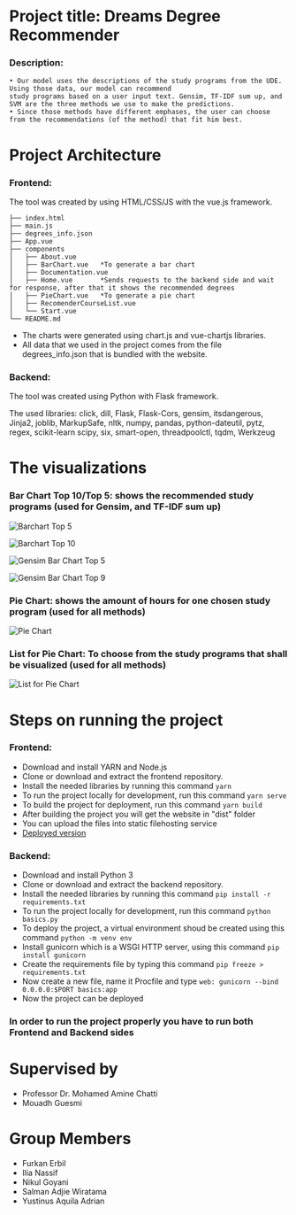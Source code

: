 # Project title: Dreams Degree Recommender

### **Description:**

	• Our model uses the descriptions of the study programs from the UDE. Using those data, our model can recommend 
	study programs based on a user input text. Gensim, TF-IDF sum up, and SVM are the three methods we use to make the predictions. 
	• Since those methods have different emphases, the user can choose from the recommendations (of the method) that fit him best.
	
# Project Architecture

### Frontend:

The tool was created by using HTML/CSS/JS with the vue.js framework.

	├── index.html
	├── main.js
	├── degrees_info.json
	├── App.vue
	├── components
	│   ├── About.vue
	│   ├── BarChart.vue   *To generate a bar chart
	│   ├── Documentation.vue
	│   ├── Home.vue       *Sends requests to the backend side and wait for response, after that it shows the recommended degrees
	│   ├── PieChart.vue   *To generate a pie chart
	│   ├── RecomenderCourseList.vue
	│   └── Start.vue
	└── README.md

* The charts were generated using chart.js and vue-chartjs libraries.
* All data that we used in the project comes from the file degrees_info.json that is bundled with the website.

### Backend:

The tool was created using Python with Flask framework.

The used libraries: click, dill, Flask, Flask-Cors, gensim, itsdangerous, Jinja2, joblib, MarkupSafe, nltk, numpy, pandas, python-dateutil, pytz, regex, scikit-learn
scipy, six, smart-open, threadpoolctl, tqdm, Werkzeug

# The visualizations

### Bar Chart Top 10/Top 5: shows the recommended study programs (used for Gensim, and TF-IDF sum up)

![Barchart Top 5](https://user-images.githubusercontent.com/50524579/109694156-c5d97c00-7b8a-11eb-8d64-ad3ee22e8b3f.png)

![Barchart Top 10](https://user-images.githubusercontent.com/50524579/109694192-d25dd480-7b8a-11eb-9aa9-3397f2896979.png)

![Gensim Bar Chart Top 5](https://user-images.githubusercontent.com/50524579/109694215-db4ea600-7b8a-11eb-9cfd-9f46d3c62b3e.png)

![Gensim Bar Chart Top 9](https://user-images.githubusercontent.com/50524579/109694227-dee22d00-7b8a-11eb-9313-a967a570ca31.png)

### Pie Chart: shows the amount of hours for one chosen study program (used for all methods)

![Pie Chart ](https://user-images.githubusercontent.com/50524579/109694268-e7d2fe80-7b8a-11eb-864a-2d85d46d9b4c.png)

### List for Pie Chart: To choose from the study programs that shall be visualized (used for all methods)

![List for Pie Chart](https://user-images.githubusercontent.com/50524579/109694298-f02b3980-7b8a-11eb-9a46-b23970ffb73b.png)

# Steps on running the project

### Frontend:

* Download and install YARN and Node.js
* Clone or download and extract the frontend repository.
* Install the needed libraries by running this command 
```yarn``` 
* To run the project locally for development, run this command
```yarn serve```
* To build the project for deployment, run this command
```yarn build```
* After building the project you will get the website in "dist" folder
* You can upload the files into static filehosting service
* [Deployed version](https://thedatadreams3-gmail-com.github.io/)


### Backend:

* Download and install Python 3
* Clone or download and extract the backend repository.
* Install the needed libraries by running this command 
```pip install -r requirements.txt``` 
* To run the project locally for development, run this command
```python basics.py```
* To deploy the project, a virtual environment shoud be created using this command
```python -m venv env```
* Install gunicorn which is a WSGI HTTP server, using this command
```pip install gunicorn```
* Create the requirements file by typing this command
```pip freeze > requirements.txt```
* Now create a new file, name it Procfile and type
```web: gunicorn --bind 0.0.0.0:$PORT basics:app```
* Now the project can be deployed

### In order to run the project properly you have to run both Frontend and Backend sides

# Supervised by

* Professor Dr. Mohamed Amine Chatti
* Mouadh Guesmi

# Group Members

* Furkan Erbil
* Ilia Nassif
* Nikul Goyani
* Salman Adjie Wiratama
* Yustinus Aquila Adrian
